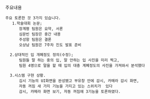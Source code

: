 주요내용

    주요 토론한 것 3가지 있습니다. 
       1.학술대회 논문;
          장계평 팀원은 요약, 서론
          심문빈 팀장은 중간 내용
          주성항 팀원은 결론 
          오상남 팀원은 7주차 진도 발표 준비

      2.상대적인 입 개폐정도 정의(수정);
          팀원들 말 하는 중의 입, 말 안하는 입 사진을 미리 찍고,
          팀원 4명으로 말을 할 때 입의 대충 계폐정도의 사진을 가져와서 분석했다

      3.시스템 구현 상황.
          김시 기능의 UI화면을 완성됐고 부유창 안에 감시, 카메라 감시 화면, 
          자동 꺼짐 새 가지 기능을 가지고 있는 스위치가  있다
          감시, 카메라 화면 보기, 자동 꺼짐에 3기능을 토론하였다. 
